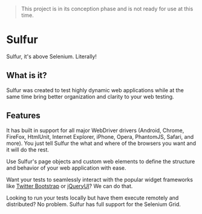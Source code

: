 > This project is in its conception phase and is not ready for use at this time.

# Sulfur

Sulfur, it's above Selenium. Literally!

## What is it?

Sulfur was created to test highly dynamic web applications while at the same time bring better organization and clarity to your web testing. 

## Features

It has built in support for all major WebDriver drivers (Android, Chrome, FireFox, HtmlUnit, Internet Explorer, iPhone, Opera, PhantomJS, Safari, and more). You just tell Sulfur the what and where of the browsers you want and it will do the rest.

Use Sulfur's page objects and custom web elements to define the structure and behavior of your web application with ease.

Want your tests to seamlessly interact with the popular widget frameworks like [Twitter Bootstrap][1] or [jQueryUI][2]? We can do that.

Looking to run your tests locally but have them execute remotely and distributed? No problem. Sulfur has full support for the Selenium Grid.

[1]: http://twitter.github.io/bootstrap/ "Twitter Bootstrap"
[2]: http://jqueryui.com/ "jQueryUI"